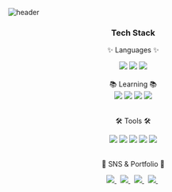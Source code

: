 ![header](https://capsule-render.vercel.app/api?type=waving&color=auto&height=300&section=header&text=WOOSEONGJEON%20INTRO&fontSize=60)

<div align=center>
	<h3> Tech Stack </h3>
	<p>✨ Languages ✨</p>
</div>
<div align="center">
	<img src="https://img.shields.io/badge/JavaScript-F7DF1E?style=flat&logo=JavaScript&logoColor=white" />
	<img src="https://img.shields.io/badge/HTML5-E34F26?style=flat&logo=HTML5&logoColor=white" />
	<img src="https://img.shields.io/badge/CSS3-1572B6?style=flat&logo=CSS3&logoColor=white" />
</div>
<br>
<center>📚 Learning 📚</center>
<div align="center">
	<img src="https://img.shields.io/badge/React-61DAFB?style=flat&logo=React&logoColor=white" />
	<img src="https://img.shields.io/badge/Node.js-339933?style=flat&logo=Node.js&logoColor=white" />
	<img src="https://img.shields.io/badge/TypeScript-3178C6?style=flat&logo=TypeScript&logoColor=white" />
	<img src="https://img.shields.io/badge/JavaScript-F7DF1E?style=flat&logo=JavaScript&logoColor=white" />
</div>
<br>
<div align=center>
	<p>🛠 Tools 🛠</p>
</div>
<div align=center>
	<img src="https://img.shields.io/badge/Visual%20Studio%20Code-007ACC?style=flat&logo=VisualStudioCode&logoColor=white" />
	<img src="https://img.shields.io/badge/Git-F05032?style=flat&logo=Git&logoColor=white" />
	<img src="https://img.shields.io/badge/GitHub-181717?style=flat&logo=GitHub&logoColor=white" />
	<img src="https://img.shields.io/badge/gitignore.io-204ECF?style=flat&logo=gitignore.io&logoColor=white" />
	<img src="https://img.shields.io/badge/Notion-000000?style=flat&logo=Notion&logoColor=white" />
</div>
<br>
<div align=center>
	<p>🎨 SNS & Portfolio 🎨</p>
</div>
<div align=center>
	<a href="" target="_blank">
		<img src="https://img.shields.io/badge/Portfolio-FF3633?style=flat&logo=Micro.blog&logoColor=white" />
	</a>
	&nbsp;
	<a href="https://velog.io/@woos_94" target="_blank">
		<img src="https://img.shields.io/badge/Velog-20C997?style=flat&logo=Velog&logoColor=white" />
	</a>
	&nbsp;
	<a href="https://blog.naver.com/woos_94" target="_blank">
		<img src="https://img.shields.io/badge/Naver-03C75A?style=flat&logo=Naver&logoColor=white" />
	</a>
	&nbsp;
	<a href="https://velog.io/@woos_94" target="_blank">
		<img src="https://img.shields.io/badge/Instagram-E4405F?style=flat&logo=Instagram&logoColor=white" />
	</a>
	&nbsp;
	<br>
</div>
<!--
<div align=center>
	<a href="https://yermi.co.kr">
		<img src="https://img.shields.io/badge/Portfolio-FF3633?style=flat&logo=Micro.blog&logoColor=white" />
	</a>
	<a href="https://yermi.tistory.com">
		<img src="https://img.shields.io/badge/Blog-FF9800?style=flat&logo=Blogger&logoColor=white" />
	</a>
	<a href="mailto:admin@yermi.co.kr">
		<img src="https://img.shields.io/badge/Mail-30B980?style=flat&logo=Gmail&logoColor=white" />
	</a>
	<a href="https://gentle-snowboard-1c6.notion.site/Yermi-5e8c65dba4df4ab09e83665cf2ee001d">
		<img src="https://img.shields.io/badge/Notion-000000?style=flat&logo=Notion&logoColor=white" />
	</a>
	<br>
</div>
-->
